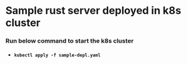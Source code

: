 # Sample rust server deployed in k8s cluster

### Run below command to start the k8s cluster

- #### `kubectl apply -f sample-depl.yaml`

